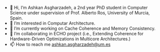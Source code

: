 - 👋 Hi, I’m Ashkan Asgharzadeh, a 2nd year PhD student in Computer Science under supervision of Prof. Alberto Ros, University of Murcia, Spain.
- 👀 I’m interested in Computar Architecture.
- 🌱 I’m currently working on Cache Coherence and Memory Consistency.
- 💞️ I’m collaborating in ECHO project (i.e., Extending Coherence for Hardware-Driven Optimizations in Multicore Architectures.)
- 📫 How to reach me ashkan.asgharzadeh@um.es

<!---
ashkanasgharzadeh/ashkanasgharzadeh is a ✨ special ✨ repository because its `README.md` (this file) appears on your GitHub profile.
You can click the Preview link to take a look at your changes.
--->
